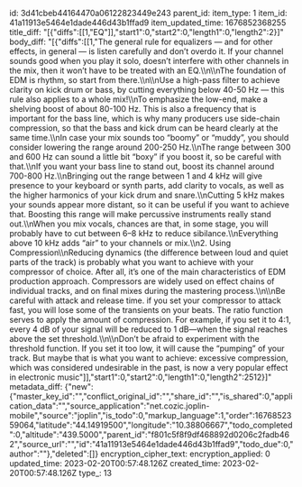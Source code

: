 id: 3d41cbeb44164470a06122823449e243
parent_id: 
item_type: 1
item_id: 41a11913e5464e1dade446d43b1ffad9
item_updated_time: 1676852368255
title_diff: "[{\"diffs\":[[1,\"EQ\"]],\"start1\":0,\"start2\":0,\"length1\":0,\"length2\":2}]"
body_diff: "[{\"diffs\":[[1,\"The general rule for equalizers — and for other effects, in general — is listen carefully and don’t overdo it. If your channel sounds good when you play it solo, doesn’t interfere with other channels in the mix, then it won’t have to be treated with an EQ.\\\n\\\nThe foundation of EDM is rhythm, so start from there.\\\n\\\nUse a high-pass filter to achieve clarity on kick drum or bass, by cutting everything below 40-50 Hz — this rule also applies to a whole mix!\\\nTo emphasize the low-end, make a shelving boost of about 80-100 Hz. This is also a frequency that is important for the bass line, which is why many producers use side-chain compression, so that the bass and kick drum can be heard clearly at the same time.\\\nIn case your mix sounds too “boomy” or “muddy”, you should consider lowering the range around 200-250 Hz.\\\nThe range between 300 and 600 Hz can sound a little bit “boxy” if you boost it, so be careful with that.\\\nIf you want your bass line to stand out, boost its channel around 700-800 Hz.\\\nBringing out the range between 1 and 4 kHz will give presence to your keyboard or synth parts, add clarity to vocals, as well as the higher harmonics of your kick drum and snare.\\\nCutting 5 kHz makes your sounds appear more distant, so it can be useful if you want to achieve that. Boosting this range will make percussive instruments really stand out.\\\nWhen you mix vocals, chances are that, in some stage, you will probably have to cut between 6–8 kHz to reduce sibilance.\\\nEverything above 10 kHz adds “air” to your channels or mix.\\\n2. Using Compression\\\nReducing dynamics (the difference between loud and quiet parts of the track) is probably what you want to achieve with your compressor of choice. After all, it’s one of the main characteristics of EDM production approach. Compressors are widely used on effect chains of individual tracks, and on final mixes during the mastering process.\\\n\\\nBe careful with attack and release time. if you set your compressor to attack fast, you will lose some of the transients on your beats. The ratio function serves to apply the amount of compression. For example, if you set it to 4:1, every 4 dB of your signal will be reduced to 1 dB—when the signal reaches above the set threshold.\\\n\\\nDon’t be afraid to experiment with the threshold function. If you set it too low, it will cause the “pumping” of your track. But maybe that is what you want to achieve: excessive compression, which was considered undesirable in the past, is now a very popular effect in electronic music\"]],\"start1\":0,\"start2\":0,\"length1\":0,\"length2\":2512}]"
metadata_diff: {"new":{"master_key_id":"","conflict_original_id":"","share_id":"","is_shared":0,"application_data":"","source_application":"net.cozic.joplin-mobile","source":"joplin","is_todo":0,"markup_language":1,"order":1676852359064,"latitude":"44.14919500","longitude":"10.38806667","todo_completed":0,"altitude":"439.5000","parent_id":"f801c5f8f9df468892d0206c2fadb462","source_url":"","id":"41a11913e5464e1dade446d43b1ffad9","todo_due":0,"author":""},"deleted":[]}
encryption_cipher_text: 
encryption_applied: 0
updated_time: 2023-02-20T00:57:48.126Z
created_time: 2023-02-20T00:57:48.126Z
type_: 13